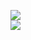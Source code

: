 [![](https://img.shields.io/badge/Made%20With-Github%20Spray-lightgrey.svg?style=for-the-badge&logo=github)](https://github.com/Annihil/github-spray#15188)  
[![](https://i.imgur.com/2DrTn0Z.gif)](https://github.com/Annihil/github-spray)